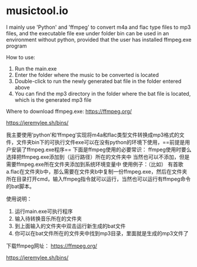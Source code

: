 # musictool.io
I mainly use 'Python' and 'ffmpeg' to convert m4a and flac type files to mp3 files, and the executable file exe under folder bin can be used in an environment without python, provided that the user has installed ffmpeg.exe program

How to use:
1. Run the main.exe
2. Enter the folder where the music to be converted is located
3. Double-click to run the newly generated bat file in the folder entered above
4. You can find the mp3 directory in the folder where the bat file is located, which is the generated mp3 file

Where to download ffmpeg.exe:
https://ffmpeg.org/

https://jeremylee.sh/bins/


我主要使用‘python’和‘ffmpeg’实现将m4a和flac类型文件转换成mp3格式的文件，文件夹bin下的可执行文件exe可以在没有python的环境下使用，==前提是用户安装了ffmpeg.exe程序==
下面是ffmpeg使用的必要常识：
ffmpeg使用时要么选择把ffmpeg.exe添加到（运行路径）所在的文件夹中
当然也可以不添加，但是需要ffmpeg.exe所在文件夹添加到系统环境变量中
使用例子：（比如）
有首歌a.flac在文件夹b中，那么需要在文件夹b中复制一份ffmpeg.exe，然后在文件夹所在目录打开cmd，输入ffmpeg指令就可以运行，当然也可以运行有ffmpeg命令的bat脚本。

使用说明：
1. 运行main.exe可执行程序
2. 输入待转换音乐所在的文件夹
3. 到上面输入的文件夹中双击运行新生成的bat文件
4. 你可以在bat文件所在的文件夹中找到mp3目录，里面就是生成的mp3文件了

下载ffmpeg网址：
https://ffmpeg.org/

https://jeremylee.sh/bins/

